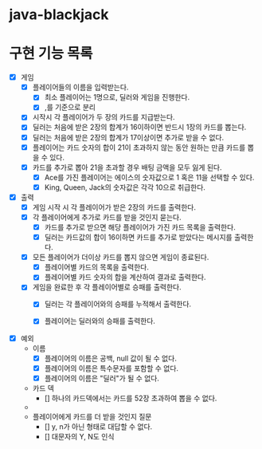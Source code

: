 # java-blackjack

# 구현 기능 목록

-[x] 게임
    - [x] 플레이어들의 이름을 입력받는다.
        - [x] 최소 플레이어는 1명으로, 딜러와 게임을 진행한다.
        - [x] ,를 기준으로 분리

    - [x] 시작시 각 플레이어가 두 장의 카드를 지급받는다.
    - [x] 딜러는 처음에 받은 2장의 합계가 16이하이면 반드시 1장의 카드를 뽑는다.
    - [x] 딜러는 처음에 받은 2장의 합계가 17이상이면 추가로 받을 수 없다.
    - [x] 플레이어는 카드 숫자의 합이 21이 초과하지 않는 동안 원하는 만큼 카드를 뽑을 수 있다.
    - [x] 카드를 추가로 뽑아 21을 초과할 경우 배팅 금액을 모두 잃게 된다.
        - [x] Ace를 가진 플레이어는 에이스의 숫자값으로 1 혹은 11을 선택할 수 있다.
        - [x] King, Queen, Jack의 숫자값은 각각 10으로 취급한다.

-[x] 출력
    - [x] 게임 시작 시 각 플레이어가 받은 2장의 카드를 출력한다.
    - [x] 각 플레이어에게 추가로 카드를 받을 것인지 묻는다.
        - [x] 카드를 추가로 받으면 해당 플레이어가 가진 카드 목록을 출력한다.
        - [x] 딜러는 카드값의 합이 16이하면 카드를 추가로 받았다는 메시지를 출력한다.

    - [x] 모든 플레이어가 더이상 카드를 뽑지 않으면 게임이 종료된다.
        - [x] 플레이어별 카드의 목록을 출력한다.
        - [x] 플레이어별 카드 숫자의 합을 계산하여 결과로 출력한다.

    - [x] 게임을 완료한 후 각 플레이어별로 승패를 출력한다.
        - [x] 딜러는 각 플레이어와의 승패를 누적해서 출력한다.
        - [x] 플레이어는 딜러와의 승패를 출력한다.


- [x] 예외
    - 이름
        - [x] 플레이어의 이름은 공백, null 값이 될 수 없다.
        - [x] 플레이어의 이름은 특수문자를 포함할 수 없다.
        - [x] 플레이어의 이름은 "딜러"가 될 수 없다.

    - 카드 덱
        - [] 하나의 카드덱에서는 카드를 52장 초과하여 뽑을 수 없다.
    -
    - 플레이어에게 카드를 더 받을 것인지 질문
        - [] y, n가 아닌 형태로 대답할 수 없다.
        - [] 대문자의 Y, N도 인식